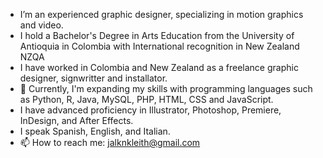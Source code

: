 - I’m an experienced graphic designer, specializing in motion graphics and video.
- I hold a Bachelor's Degree in Arts Education from the University of Antioquia in Colombia with International recognition in New Zealand NZQA
- I have worked in Colombia and New Zealand as a freelance graphic designer, signwritter and installator.
- 🌱 Currently, I'm expanding my skills with programming languages such as Python, R, Java, MySQL, PHP, HTML, CSS and JavaScript.  
- I have advanced proficiency in Illustrator, Photoshop, Premiere, InDesign, and After Effects.
- I speak Spanish, English, and Italian.
- 📫 How to reach me: jalknkleith@gmail.com
